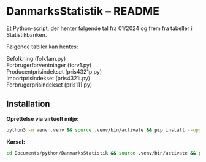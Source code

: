 # DanmarksStatistik – README

Et Python-script, der henter følgende tal fra 01/2024 og frem fra tabeller i Statistikbanken.  

Følgende tabller kan hentes:

Befolkning (folk1am.py)  
Forbrugerforventninger (forv1.py)  
Producentprisindekset (pris4321p.py)  
Importprisindekset (pris4321i.py)  
Forbrugerprisindekset (pris111.py)  

## Installation

**Oprettelse via virtuelt miljø:**
```zsh
python3 -m venv .venv && source .venv/bin/activate && pip install --upgrade pip denstatbank pandas && python3 folk1am.py && python3 forv1.py && python3 pris4321.py && python3 pris111.py
```

**Kørsel:**
```zsh
cd Documents/python/DanmarksStatistik && source .venv/bin/activate && python3 folk1am.py && python3 forv1.py && python3 pris4321p.py && python3 pris4321i.py && python3 pris111.py
